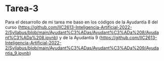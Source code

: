 # Tarea-3

Para el desarrollo de mi tarea me baso en los códigos de la Ayudantía 8 del curso (https://github.com/IIC2613-Inteligencia-Artificial-2022-2/Syllabus/blob/main/Ayudant%C3%ADas/Ayudant%C3%ADa%208/Ayudant%C3%ADa%208.ipynb) y de la Ayudantía 9 (https://github.com/IIC2613-Inteligencia-Artificial-2022-2/Syllabus/blob/main/Ayudant%C3%ADas/Ayudant%C3%ADa%209/Ayudantia_9.ipynb)
